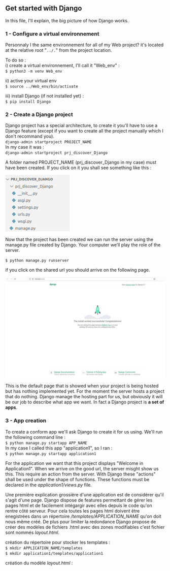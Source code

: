 ## Get started with Django

In this file, I'll explain, the big picture of how Django works.

### 1  - Configure a virtual environnement

Personnaly I the same environnement for all of my Web project? it's located at the relative root "`../.`" from the project location.

To do so : <br />
i) create a virtual environnement, I'll call it "Web_env" : <br /> 
`$ python3 -m venv Web_env`

ii) active your virtual env <br />
`$ source ../Web_env/bin/activate`

iii) install Django (if not installed yet) : <br />
`$ pip install Django`

### 2 - Create a Django project
Django project has a special architecture, to create it you'll have to use a Django feature (except if you want to create all the project manually which I don't recommand you). <br />
`django-admin startproject PROJECT_NAME` <br />
In my case it was : <br/>
`django-admin startproject prj_discover_Django` <br />

A folder named PROJECT_NAME (prj_discover_Django in my case) must have been created. If you click on it you shall see something like this :

![project arborescence](/img/project_arborescence_creation.png "project arborescence")

Now that the project has been created we can run the server using the manage.py file created by Django. 
Your computer we’ll play the role of the server.

`$ python manage.py runserver`

if you click on the shared url you should arrive on the following page.

![django default page](/img/django_default.png "django default page") <br />

 This is the default page that is showed when your project is being hosted but has nothing implemented yet. For the moment the server hosts a project that do nothing. Django manage the hosting part for us, but obviously it will be our job to describe what app we want. In fact a Django project is **a set of apps**.

### 3 - App creation
To create a conform app we'll ask Django to create it for us using. We'll run the following command line : <br />
`$ python manage.py startapp APP_NAME` <br />
In my case I called this app "application1", so I ran : <br />
`$ python manage.py startapp application1`

For the application we want that this project displays "Welcome in Application1". When we arrive on the good url, the server misght show us this. This require an action from the server. With Django these "actions" shall be used under the shape of functions. These functions must be declared in the *application1/views.py* file.

Une première explication grossière d'une application est de considérer qu'il s'agit d'une page. Django dispose de features permettant de gérer les pages html et de facilement intégargir avec elles depuis le code qu'on rentre côté serveur. Pour cela toutes les pages html doivent être enegistrées dans un répertoire */templates/APPLICATION_NAME* qu'on doit nous même créé. De plus pour limiter la redondance Django propose de créer des modèles de fichiers .html avec des zones modifiables c'est fichier sont nommés *layout.html*.

création du répertoire pour stocker les templates :<br/> 
`$ mkdir APPLICATION_NAME/templates` <br />
`$ mkdir application1/templates/application1`

création du modèle *layout.html* : <br />

